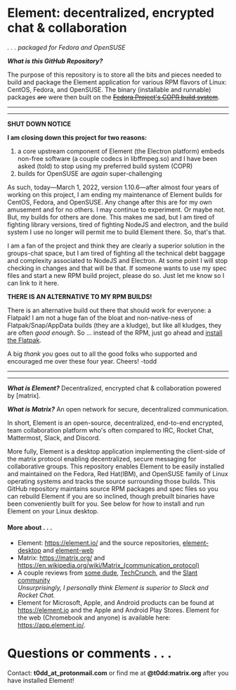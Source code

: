 # Element: decentralized, encrypted chat & collaboration

_.&nbsp;.&nbsp;.&nbsp;packaged for Fedora and OpenSUSE_

_**What is this GitHub Repository?**_

The purpose of this repository is to store all the bits and pieces needed to build and package the Element application for various RPM flavors of Linux: CentOS, Fedora, and OpenSUSE. The binary (installable and runnable) packages <s>are</s> were then built on the <s>[Fedora Project's COPR build system](https://copr.fedorainfracloud.org/coprs/taw/element/)</s>.

---

---

**SHUT DOWN NOTICE**

**I am closing down this project for two reasons:**

1. a core upstream component of Element (the Electron platform) embeds non-free software (a couple codecs in libffmpeg.so) and I have been asked (told) to stop using my preferred build system (COPR)
2. builds for OpenSUSE are *again* super-challenging

As such, today—March 1, 2022, version 1.10.6—after almost four years of working on this project, I am ending my maintenance of Element builds for CentOS, Fedora, and OpenSUSE. Any change after this are for my own amusement and for no others. I may continue to experiment. Or maybe not. But, my builds for others are done. This makes me sad, but I am tired of fighting library versions, tired of fighting NodeJS and electron, and the build system I use no longer will permit me to build Element there. So, that's that.

I am a fan of the project and think they are clearly a superior solution in the groups-chat space, but I am tired of fighting all the technical debt baggage and complexity associated to NodeJS and Electron. At some point I will stop checking in changes and that will be that. If someone wants to use my spec files and start a new RPM build project, please do so. Just let me know so I can link to it here.

**THERE IS AN ALTERNATIVE TO MY RPM BUILDS!**

There is an alternative build out there that should work for everyone: a Flatpak! I am not a huge fan of the bloat and non-native-ness of Flatpak/Snap/AppData builds (they are a kludge), but like all kludges, they are often *good enough*. So ... instead of the RPM, just go ahead and [install the Flatpak](https://flathub.org/apps/details/im.riot.Riot).

A big *thank you* goes out to all the good folks who supported and encouraged me over these four year. Cheers! -todd

---

---

<!--
> IMPORTANT REPOSITORY NOTICE  
>   
> This repository will no longer host RPMs or SRPMs. Due to github quotas, I am
> ending storage of the `.src.rpm` convenience files in all (or most) of my
> build repositories. You can duplicate my builds with files provided within
> this repository and with upstream source `.tar.gz` files. If you can read an
> RPM spec file, you should be good to go.  
>   
> For the rest of you who simply want to use the application, follow the
> instructions for installation of the binary package and enjoy.
-->
<!--
> IMPORTANT!!!
> * If you encounter a problem that looks like this: `Curl error (6): Couldn't resolve host name for https://download.copr.fedoraproject.org/...` when you run dnf or zypper.
> * There is a solution: Follow the "Prep" step below for your distribution and you will be functional again.
> * Why does this happen: Because I screwed up and pushed out a repo configuration with the wrong URL. A deeply embarassing mistake.
> My apologies -todd
-->

_**What is Element?**_ Decentralized, encrypted chat & collaboration powered by [matrix].

_**What is Matrix?**_ An open network for secure, decentralized communication.

In short, Element is an open-source, decentralized, end-to-end encrypted, team collaboration platform who's often compared to IRC, Rocket Chat, Mattermost, Slack, and Discord.

<!--
> Element was once branded Riot. The name changed as of version 1.7.0 (July, 2020).
-->

More fully, Element is a desktop application implementing the client-side of the matrix protocol enabling decentralized, secure messaging for collaborative groups. This repository enables Element to be easily installed and maintained on the Fedora, Red Hat(IBM), and OpenSUSE family of Linux operating systems and tracks the source surrounding those builds. This GitHub repository maintains source RPM packages and spec files so you can rebuild Element if you are so inclined, though prebuilt binaries have been conveniently built for you. See below for how to install and run Element on your Linux desktop.

<!--
Any `*.rpm` packages provided in this GitHub repository are signed with [my GPG key](https://keybase.io/toddwarner/key.asc)<br />All binary RPMs distrubuted via the COPR build system are signed with the [Fedora Project's](https://fedoraproject.org/) [COPR GPG signing key](https://download.copr.fedorainfracloud.org/results/taw/element/pubkey.gpg)
-->

#### More about&nbsp;.&nbsp;.&nbsp;.

* Element: <https://element.io/> and the source repositories, [element-desktop](https://github.com/vector-im/element-desktop) and [element-web](https://github.com/vector-im/element-web)
* Matrix: <https://matrix.org/> and <https://en.wikipedia.org/wiki/Matrix_(communication_protocol)>
* A couple reviews from [some dude](http://www.1500wordmtu.com/2016/slack-no-more-why-you-should-use-riotim-and-matrixorg), [TechCrunch](https://techcrunch.com/2016/09/19/riot-wants-to-be-like-slack-but-with-the-flexibility-of-an-underlying-open-source-platform/), and the [Slant community](https://www.slant.co/options/12764/~matrix-review)<br />_Unsurprisingly, I personally think Element is superior to Slack and Rocket Chat._
* Element for Microsoft, Apple, and Android products can be found at <https://element.io> and the Apple and Android Play Stores. Element for the web (Chromebook and anyone) is available here: <https://app.element.io/>.


<!-- 
=========================================================================================================
# tl;dr&nbsp;.&nbsp;.&nbsp;.

## I just want to install Element!

It's easy to install, run, and maintain Element. Current builds are provided for these platforms (x86\_64 only)&nbsp;.&nbsp;.&nbsp;.  
_Note: I will stop building for any version of an OS that is itself no longer supported_

Successful builds:
* **CentOS:** versions 8 and Stream (as of Element 1.7.16)
  - Note, EL8 for RHEL and CentOS proper is a bear to build for and may be dropped. CentOS Stream is currently staying current with the builds.
* **Fedora:** versions 34+
* **OpenSUSE:** Tumbleweed and Leap 15.3 and Leap 15.2 as of Element 1.7.1
  - Note, Leap is a bear to build for and may be behind in versions.

Alternative builds:
* **Flatpak:** OpenSUSE Leap and EL8(RHEL/CentOS) folks can use the Element-team supplied Flatpak: <https://flathub.org/apps/details/im.riot.Riot> Ideally, we'd have reasonably current native builds available for Leap and RHEL/CentOS, but alas. Using a Flatpak (or, for that matter, a Snap or an AppImage) is a brute-force solution, but it is a solution.

<! - -
Unsuccessful and Struggling builds:
* **CentOS (and RHEL):**
  - A missing sqlcipher RPM is a major issue for CentOS builds. See also GitHub
    issues [#31](https://github.com/taw00/element-rpm/issues/31) and
[#33](https://github.com/taw00/element-rpm/issues/33). Until now (see next
bullet) one had to rely on the element flatpak for support. No longer! Or no
longer at least for now. :)
  - I was finally, as of 2021-01-03, able to work around it by building my own
    sqlcipher RPM for the CentOS repos. CentOS8 is essentially Fedora 28. I
rebuilt the sqlcipher RPM found
[here](https://rpms.remirepo.net/rpmphp/zoom.php?rpm=sqlcipher) (specifically
[here](https://archives.fedoraproject.org/pub/archive/fedora/linux/releases/28/Everything/source/tree/Packages/s/sqlcipher-3.4.1-2.fc28.src.rpm)).
Please note that some of the links on that first page have changed. Read
[this](https://dl.fedoraproject.org/pub/fedora/linux/releases/28/README).
* **OpenSUSE:**
  - Leap 15.1: Riot 1.5 and older only. See also GitHub issue [#32](https://github.com/taw00/element-rpm/issues/32). Install "Flatpak" instead—see above—or upgrade to a newer OpenSUSE.
- - >

### [Fedora and CentOS]

**Prep&nbsp;.&nbsp;.&nbsp;.**
```bash
sudo dnf install -y dnf-plugins-core distribution-gpg-keys
sudo dnf copr enable taw/element
```

< ! - -
.&nbsp;.&nbsp;.&nbsp;alternative&nbsp;.&nbsp;.&nbsp;.
```bash
# Install GPG keys
sudo rpm --import https://keybase.io/toddwarner/key.asc
sudo rpm --import https://download.copr.fedorainfracloud.org/results/taw/element/pubkey.gpg
# Configure and enable the Element repository (fc31, fc32, etc ... doesn't matter)
sudo dnf install https://download.copr.fedorainfracloud.org/results/taw/element/fedora-32-x86_64/01571621-toddpkgs-element-repo/toddpkgs-element-repo-1.7-5.fc32.taw.noarch.rpm
```
- - >

**Install&nbsp;.&nbsp;.&nbsp;.**
```bash
sudo dnf install -y element --refresh
```

### [OpenSUSE]

**Prep (Leap 15.2 and 15.3)&nbsp;.&nbsp;.&nbsp;.**
```bash
# Install GPG keys
sudo rpm --import https://keybase.io/toddwarner/key.asc
sudo rpm --import https://download.copr.fedorainfracloud.org/results/taw/element/pubkey.gpg
# Configure and enable the Element repository
sudo zypper install https://download.copr.fedorainfracloud.org/results/taw/element/opensuse-leap-15.2-x86_64/01571621-toddpkgs-element-repo/toddpkgs-element-repo-1.7-5.suse.lp152.taw.noarch.rpm
sudo zypper modifyrepo -er "element-stable"
sudo zypper refresh
```

**Prep (Tumbleweed)&nbsp;.&nbsp;.&nbsp;.**
```bash
# Install GPG keys
sudo rpm --import https://keybase.io/toddwarner/key.asc
sudo rpm --import https://download.copr.fedorainfracloud.org/results/taw/element/pubkey.gpg
# Configure and enable the Element repository
sudo zypper install https://download.copr.fedorainfracloud.org/results/taw/element/opensuse-tumbleweed-x86_64/01571621-toddpkgs-element-repo/toddpkgs-element-repo-1.7-5.suse.tw.taw.noarch.rpm
sudo zypper modifyrepo -er "element-stable"
sudo zypper refresh
```

**Install&nbsp;.&nbsp;.&nbsp;.**
```bash
sudo zypper install element
```

## I installed it, now I want to run Element!

Search for and select "Element" from your desktop environment. Done!

Note: If none of this made sense or you couldn't get it to work, Element can also be run as directly from your browser at <https://app.element.io/>

## I installed it, now I want to ensure I get future updates!

> Please Note
>
> If within your Element settings > Preferences, you have enabled _"Show tray
> icon and minimize window to it on close"_ when you exit Element, it minimizes
> and does not truly exit and upgrades will not be evident until the next
> reboot.
> 
> If you disable that setting, when you exit Element, it truly exits.

Once you have followed the repository and installation instructions above, you should be notified of any future updates enabling you to update the software automatically. And you can always force a check with&nbsp;.&nbsp;.&nbsp;.

```bash
# Fedora . . .
sudo dnf upgrade
```

```bash
# OpenSUSE . . .
sudo zypper update
```

I do this as a hobby, but I will try to be timely with my updates.

< ! - -

## I live on the edge! Do you have test packages available?

Yes!

1. Follow the steps described above to install the repository configure file.  
   _You will have to refresh it if you have done this before today._
2. Disable the stable repository and enable the testing repository...
```
# Fedora and RHEL/CentOS only
sudo dnf config-manager --set-disabled element-stable
sudo dnf config-manager --set-enabled riot-testing
sudo dnf list --refresh |grep element
```
- - >


# Disclaimer

I built these for my own use. I offer these builds for your own convenience (and have now for a long time). If it 'splodes your computer, I am sorry, but buyer beware. :) I am in no way affiliated with the originators of Element—[New Vector Ltd/Element](https://element.io/)—but I do thank them for their wonderful application and the community appreciates their welcoming approach to contributors like myself.

=========================================================================================================
-->

# Questions or comments&nbsp;.&nbsp;.&nbsp;.

Contact: **t0dd_at_protonmail.com** or find me at **@t0dd:matrix.org** after you have installed Element!

